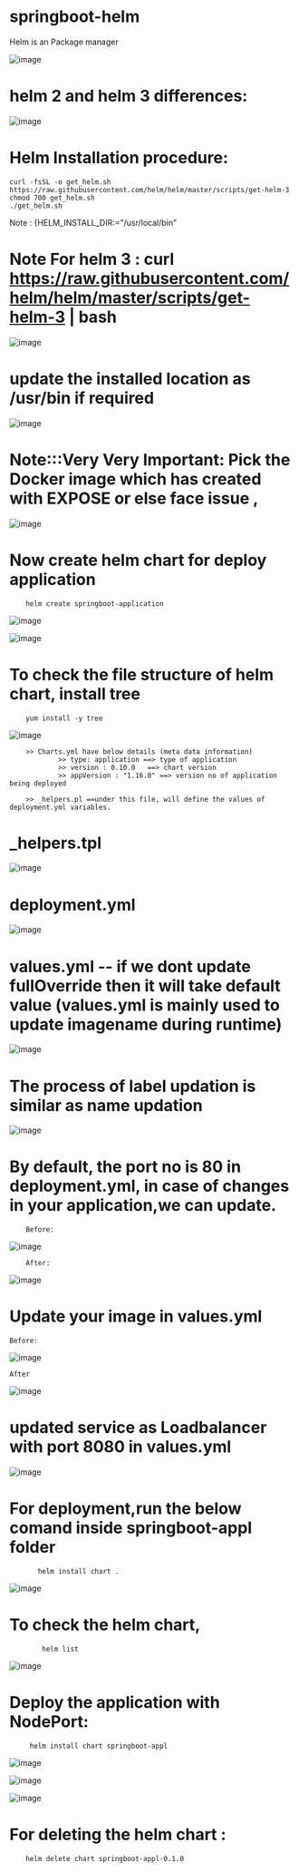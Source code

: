# springboot-helm


Helm is an Package manager

![image](https://user-images.githubusercontent.com/54719289/116109764-00ecbd00-a6ad-11eb-9252-4833a147812d.png)




# helm 2 and helm 3 differences:

![image](https://user-images.githubusercontent.com/54719289/116110544-b1f35780-a6ad-11eb-94d6-cb5e349f02a4.png)


# Helm Installation procedure:

    curl -fsSL -o get_helm.sh https://raw.githubusercontent.com/helm/helm/master/scripts/get-helm-3
    chmod 700 get_helm.sh
    ./get_helm.sh

Note : {HELM_INSTALL_DIR:="/usr/local/bin"

# Note For helm 3 : curl https://raw.githubusercontent.com/helm/helm/master/scripts/get-helm-3 | bash


![image](https://user-images.githubusercontent.com/54719289/116116773-6c398d80-a6b3-11eb-8999-9de8a25a1534.png)

# update the installed location as /usr/bin if required

![image](https://user-images.githubusercontent.com/54719289/116117688-6ee8b280-a6b4-11eb-86a4-e4725708e4a7.png)


# Note:::Very Very Important: Pick the Docker image which has created with EXPOSE or else face issue ,

![image](https://user-images.githubusercontent.com/54719289/118375567-43256200-b5ba-11eb-9ffb-7193b9b40040.png)


# Now create helm chart for deploy application

        helm create springboot-application
        
![image](https://user-images.githubusercontent.com/54719289/116129518-1b7d6100-a6c2-11eb-8e3f-5d817217419e.png)

![image](https://user-images.githubusercontent.com/54719289/116129652-42d42e00-a6c2-11eb-8bcf-5711d2a32c9b.png)

# To check the file structure of helm chart, install tree

        yum install -y tree
 
 ![image](https://user-images.githubusercontent.com/54719289/116130103-bf670c80-a6c2-11eb-9072-7a7a66fa3fb7.png)


        >> Charts.yml have below details (meta data information)
                >> type: application ==> type of application
                >> version : 0.10.0   ==> chart version
                >> appVersion : "1.16.0" ==> version no of application being deployed

        >> _helpers.pl ==under this file, will define the values of deployment.yml variables.

# _helpers.tpl
![image](https://user-images.githubusercontent.com/54719289/116131481-5a141b00-a6c4-11eb-96d5-e5c06939640c.png)

# deployment.yml
![image](https://user-images.githubusercontent.com/54719289/116131600-7f088e00-a6c4-11eb-8eef-d44e8f045d5a.png)

# values.yml   -- if we dont update fullOverride then it will take default value (values.yml is mainly used to update imagename during runtime)

![image](https://user-images.githubusercontent.com/54719289/116131967-e8889c80-a6c4-11eb-9e3e-d262442dc456.png)


# The process of label updation is similar as name updation

![image](https://user-images.githubusercontent.com/54719289/116132458-811f1c80-a6c5-11eb-99be-17630b77b3ac.png)


# By default, the port no is 80 in deployment.yml, in case of changes in your application,we can update.

        Before:
![image](https://user-images.githubusercontent.com/54719289/116133565-c4c65600-a6c6-11eb-847c-ef7e185f92a3.png)

        After:
 ![image](https://user-images.githubusercontent.com/54719289/116133652-dc054380-a6c6-11eb-9b62-775a2584def8.png)


# Update your image in values.yml

    Before:
![image](https://user-images.githubusercontent.com/54719289/116133997-49b16f80-a6c7-11eb-8fec-76f6ea86eb74.png)

    After
![image](https://user-images.githubusercontent.com/54719289/116134426-c7757b00-a6c7-11eb-8698-826ce2a4ca5e.png)


 # updated service as Loadbalancer with port 8080 in values.yml
 
![image](https://user-images.githubusercontent.com/54719289/116134897-584c5680-a6c8-11eb-9302-8d1766c9af9c.png)



# For deployment,run the below comand inside springboot-appl folder 

           helm install chart .
           
 ![image](https://user-images.githubusercontent.com/54719289/116135624-3f907080-a6c9-11eb-8dca-af8d7890587f.png)


# To check the helm chart,

            helm list
            
![image](https://user-images.githubusercontent.com/54719289/116135957-a57cf800-a6c9-11eb-81f3-0fd152f1f6e2.png)


# Deploy the application with NodePort:
         helm install chart springboot-appl
         
![image](https://user-images.githubusercontent.com/54719289/116140452-4326f600-a6cf-11eb-82a9-ac99de5e597e.png)

![image](https://user-images.githubusercontent.com/54719289/116140322-1377ee00-a6cf-11eb-8a06-97bc8495d269.png)

![image](https://user-images.githubusercontent.com/54719289/116138312-8f246b80-a6cc-11eb-8441-c0c43ef66eed.png)



# For deleting the helm chart : 

        helm delete chart springboot-appl-0.1.0



 

